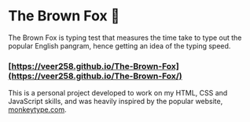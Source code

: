 # The Brown Fox 🦊
The Brown Fox is typing test that measures the time take to type out the popular English pangram, hence getting an idea of the typing speed.

### [https://veer258.github.io/The-Brown-Fox](https://veer258.github.io/The-Brown-Fox/)

This is a personal project developed to work on my HTML, CSS and JavaScript skills, and was heavily inspired by the popular website, [monkeytype.com](https://monkeytype.com/). 
